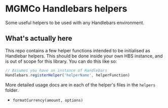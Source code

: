 # MGMCo Handlebars helpers

Some useful helpers to be used with any Handlebars environment.

## What's actually here

This repo contains a few helper functions intended to be initialised as Handlebar helpers. This should be done inside your own HBS instance, and is out of scope for this library. You can do this like so:

```js
// Assumes you have an instance of Handlebars
Handlebars.registerHelper('helperName', helperFunction)
```

More detailed usage docs are in each of the helper's files in the `helpers` folder.

 * `formatCurrency(amount, options)`